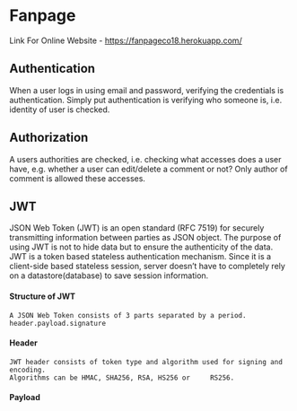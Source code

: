 # Fanpage
Link For Online Website - https://fanpageco18.herokuapp.com/
## Authentication
 When a user logs in using email and password, verifying the credentials is authentication.
 Simply put authentication is verifying who someone is, i.e. identity of user is checked.
## Authorization
 A users authorities are checked, i.e. checking what accesses does a user have, e.g. 
 whether a user can edit/delete a comment or not? Only author of comment is allowed these accesses.
## JWT
 JSON Web Token (JWT) is an open standard (RFC 7519) for securely transmitting information between parties as JSON object.
 The purpose of using JWT is not to hide data but to ensure the authenticity of the data.   
 JWT is a token based stateless authentication mechanism. Since it is a client-side based stateless session, server doesn’t have to completely rely on a datastore(database) to save session information. 
#### Structure of JWT
    A JSON Web Token consists of 3 parts separated by a period.
    header.payload.signature
#### Header 
    JWT header consists of token type and algorithm used for signing and encoding. 
    Algorithms can be HMAC, SHA256, RSA, HS256 or     RS256.
#### Payload   


